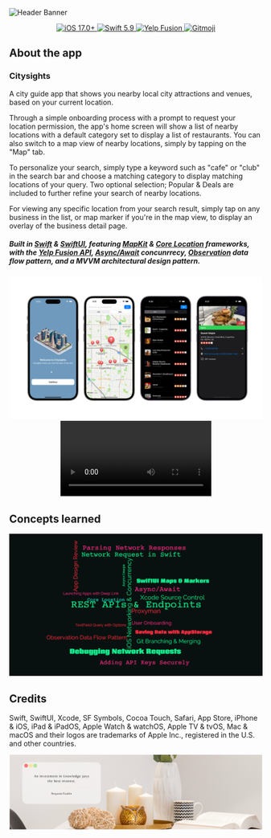 ![Header Banner](DocAssets/HeaderBanner.svg)

<p align="center">
    <a href="https://developer.apple.com/ios/">
        <img
            src="https://img.shields.io/badge/iOS-%2017.0+-000000"
            alt="iOS 17.0+"
        />
    </a>
    <a href="https://developer.apple.com/swift/">
        <img
            src="https://img.shields.io/badge/Swift-%205.9-FA7343"
            alt="Swift 5.9"
        />
    </a>
    <a href="https://fusion.yelp.com">
        <img
            src="https://img.shields.io/badge/Yelp-%20Fusion-FF1A1A"
            alt="Yelp Fusion"
        />
    </a>
    <a href="https://gitmoji.dev">
        <img
            src="https://img.shields.io/badge/gitmoji-%20😜%20😍-FFDD67"
            alt="Gitmoji"
        />
    </a>
</p>

## About the app

### Citysights

A city guide app that shows you nearby local city attractions and venues, based on your current location. 

Through a simple onboarding process with a prompt to request your location permission, the app's home screen will show a list of nearby locations with a default category set to display a list of restaurants. You can also switch to a map view of nearby locations, simply by tapping on the "Map" tab.

To personalize your search, simply type a keyword such as "cafe" or "club" in the search bar and choose a matching category to display matching locations of your query. Two optional selection; Popular & Deals are included to further refine your search of nearby locations.

For viewing any specific location from your search result, simply tap on any business in the list, or map marker if you're in the map view, to display an overlay of the business detail page.

 ##### *Built in [Swift](https://developer.apple.com/swift/) & [SwiftUI](https://developer.apple.com/xcode/swiftui/), featuring [MapKit](https://developer.apple.com/documentation/mapkit/) & [Core Location](https://developer.apple.com/documentation/corelocation/) frameworks, with the [Yelp Fusion API](https://fusion.yelp.com), [Async/Await](https://docs.swift.org/swift-book/documentation/the-swift-programming-language/concurrency/) concunrrecy, [Observation](https://developer.apple.com/documentation/observation) data flow pattern, and a MVVM architectural design pattern.*

<p align="center">
    <img src="DocAssets/AppScreenshots.png">
    <video src="DocAssets/AppPreview.mp4"></video>
</p>

## Concepts learned

<p align="center">
    <img src="DocAssets/Citysights-Concepts.png">
</p>

## Credits

Swift, SwiftUI, Xcode, SF Symbols, Cocoa Touch, Safari, App Store, iPhone & iOS, iPad & iPadOS, Apple Watch & watchOS, Apple TV & tvOS, Mac & macOS and their logos are trademarks of Apple Inc., registered in the U.S. and other countries.

![Footer Banner](DocAssets/FooterBanner.svg)